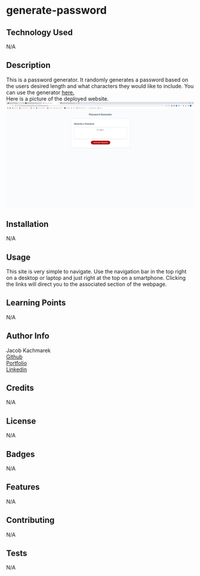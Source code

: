 # generate-password

## Technology Used 
N/A
  
## Description 
This is a password generator. It randomly generates a password based on the users desired length and what characters they would like to include. You can use the generator [here.]()<br> Here is a picture of the deployed website.<br>![Picture of website](./Assets/GeneratePasswordSite.png)

## Installation
N/A 

## Usage 
This site is very simple to navigate. Use the navigation bar in the top right on a desktop or laptop and just right at the top on a smartphone. Clicking the links will direct you to the associated section of the webpage. 

## Learning Points 
N/A

## Author Info
Jacob Kachmarek
<br>[Github](https://github.com/jacob-kachmarek)
<br>[Portfolio](https://jacob-kachmarek.github.io/jacob-kachmarek-portfolio/)
<br>[Linkedin](https://www.linkedin.com/in/jacob-kachmarek/)

## Credits
N/A

## License
N/A

## Badges
N/A

## Features
N/A

## Contributing
N/A

## Tests
N/A